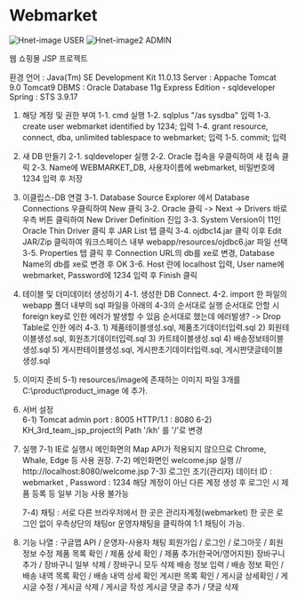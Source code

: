 # Webmarket

![Hnet-image](https://user-images.githubusercontent.com/92713950/170981806-9d3644d9-1f77-479d-a720-4d243d68cd82.gif)
USER
![Hnet-image2](https://user-images.githubusercontent.com/92713950/170982426-026c6c92-513b-4164-9237-884f23245af4.gif)
ADMIN

웹 쇼핑몰 JSP 프로젝트

환경
언어 : Java(Tm) SE Development Kit 11.0.13 
Server : Appache Tomcat 9.0 Tomcat9
DBMS : Oracle Database 11g Express Edition - sqldeveloper
Spring : STS 3.9.17

1. 해당 계정 및 권한 부여
	1-1. cmd 실행
	1-2. sqlplus "/as sysdba"	입력
	1-3. create user webmarket identified by 1234;	입력
	1-4. grant resource, connect, dba, unlimited tablespace to webmarket;	입력
	1-5. commit;	입력

2. 새 DB 만들기
	2-1. sqldeveloper 실행
	2-2. Oracle 접속을 우클릭하여 새 접속 클릭
	2-3. Name에 WEBMARKET_DB, 사용자이름에 webmarket, 비밀번호에 1234 입력 후 저장

3. 이클립스-DB 연결
	3-1. Database Source Explorer 에서 Database Connections 우클릭하여 New 클릭
	3-2. Oracle 클릭 -> Next -> Drivers 바로 우측 버튼 클릭하여 New Driver Definition 진입
	3-3. System Version이 11인 Oracle Thin Driver 클릭 후 JAR List 탭 클릭
	3-4. ojdbc14.jar 클릭 이후 Edit JAR/Zip 클릭하여 워크스페이스 내부 webapp/resources/ojdbc6.jar 파일 선택
	3-5. Properties 탭 클릭 후 Connection URL의 db를 xe로 변경, Database Name의 db를 xe로 변경 후 OK
	3-6. Host 란에 localhost 입력, User name에 webmarket, Password에 1234 입력 후 Finish 클릭

4. 테이블 및 더미데이터 생성하기
	4-1. 생성한 DB Connect.
	4-2. import 한 파일의 webapp 폴더 내부의 sql 파일을 아래의 4-3의 순서대로 실행
	      순서대로 안할 시 foreign key로 인한 에러가 발생할 수 있음
	      순서대로 했는데 에러발생? -> Drop Table로 인한 에러
	4-3.
	      1) 제품테이블생성.sql, 제품초기데이터입력.sql
	      2) 회원테이블생성.sql, 회원초기데이터입력.sql
	      3) 카트테이블생성.sql
	      4) 배송정보테이블생성.sql
	      5) 게시판테이블생성.sql, 게시판초기데이터입력.sql, 게시판댓글테이블생성.sql

5. 이미지 준비
	5-1) resources/image에 존재하는 이미지 파일 3개를 C:\product\product_image 에 추가.

6. 서버 설정	
	6-1) Tomcat admin port : 8005
	       HTTP/1.1 : 8080
	6-2) KH_3rd_team_jsp_project의 Path
	       '/kh' 를 '/'로 변경

7. 실행
	7-1) IE로 실행시 메인화면의 Map API가 적용되지 않으므로 Chrome, Whale, Edge 등 사용 권장.
	7-2) 메인화면인 welcome.jsp 실행 //  http://localhost:8080/welcome.jsp
	7-3) 로그인 초기(관리자) 데이터
	      ID : webmarket ,	Password : 1234
	      해당 계정이 아닌 다른 계정 생성 후 로그인 시
	      제품 등록 등 일부 기능 사용 불가능
	
	7-4) 채팅 : 서로 다른 브라우저에서 한 곳은 관리자계정(webmarket) 한 곳은 로그인 없이
		 우측상단의 채팅or 운영자채팅을 클릭하여 1:1 채팅이 가능.

8. 기능 나열
	: 구글맵 API  	 /  운영자-사용자 채팅
	  회원가입 	 /  로그인                   /  로그아웃   /  회원 정보 수정
	  제품 목록 확인	 /  제품 상세 확인         /  제품 추가(한국어/영어지원)
	  장바구니 추가  	 /  장바구니 일부 삭제    /  장바구니 모두 삭제
	  배송 정보 입력 	 /  배송 정보 확인         /  배송 내역 목록 확인  /  배송 내역 상세 확인
	  게시판 목록 확인 	 /  게시글 상세확인        / 게시글 수정  /  게시글 삭제  / 게시글 작성
	  게시글 댓글 추가  /  댓글 삭제
